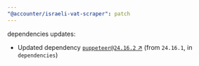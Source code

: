 ```yaml
---
"@accounter/israeli-vat-scraper": patch
---
```

dependencies updates:
  - Updated dependency [`puppeteer@24.16.2` ↗︎](https://www.npmjs.com/package/puppeteer/v/24.16.2) (from `24.16.1`, in `dependencies`)
